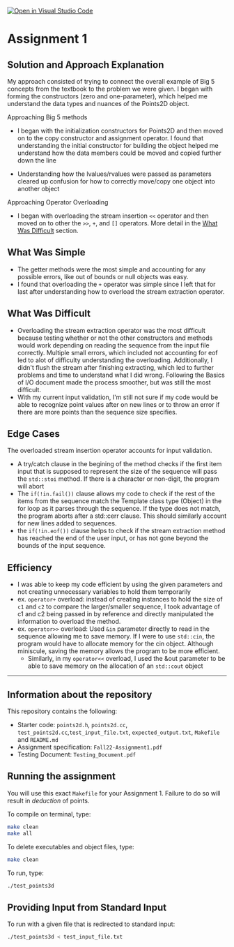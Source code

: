 [![Open in Visual Studio Code](https://classroom.github.com/assets/open-in-vscode-c66648af7eb3fe8bc4f294546bfd86ef473780cde1dea487d3c4ff354943c9ae.svg)](https://classroom.github.com/online_ide?assignment_repo_id=8306502&assignment_repo_type=AssignmentRepo)
# Assignment 1

## Solution and Approach Explanation
My approach consisted of trying to connect the overall example of Big 5 concepts from the textbook
to the problem we were given. I began with forming the constructors (zero and one-parameter), which helped me understand the data types and nuances of the Points2D object. 

Approaching Big 5 methods
- I began with the initialization constructors for Points2D and then moved on to the copy constructor and assignment operator. I found that understanding the initial constructor for building the object helped me understand how the data members could be moved and copied further down the line

- Understanding how the lvalues/rvalues were passed as parameters cleared up confusion for how to correctly move/copy one object into another object 

Approaching Operator Overloading
- I began with overloading the stream insertion `<<` operator and then moved on to other the `>>`, `+`, and `[]` operators. More detail in the [What Was Difficult](#what-was-difficult) section.
## What Was Simple
- The getter methods were the most simple and accounting for any possible errors, like out of bounds or null objects was easy.
- I found that overloading the `+` operator was simple since I left that for last after understanding how to overload the stream extraction operator.
## What Was Difficult
- Overloading the stream extraction operator was the most difficult because testing whether or not the other constructors and methods would work depending on reading the sequence from the input file correctly. Multiple small errors, which included not accounting for eof led to alot of difficulty understanding the overloading. Additionally, I didn't flush the stream after finishing extracting, which led to further problems and time to understand what I did wrong. Following the Basics of I/O document made the process smoother, but was still the most difficult. 
- With my current input validation, I'm still not sure if my code would be able to recognize point values after on new lines or to throw an error if there are more points than the sequence size specifies. 
## Edge Cases
The overloaded stream insertion operator accounts for input validation.
- A try/catch clause in the begining of the method checks if the first item input that is supposed to represent the size of the sequence will pass the `std::stoi` method. If there is a character or non-digit, the program will abort
- The `if(!in.fail())` clause allows my code to check if the rest of the items from the sequence match the Template class type (Object) in the for loop as it parses through the sequence. If the type does not match, the program aborts after a std::cerr clause. This should similarly account for new lines added to sequences.
- the `if(!in.eof())` clause helps to check if the stream extraction method has reached the end of the user input, or has not gone beyond the bounds of the input sequence.
## Efficiency
- I was able to keep my code efficient by using the given parameters and not creating unnecessary variables to hold them temporarily
- ex. `operator+` overload: instead of creating instances to hold the size of `c1` and `c2` to compare the larger/smaller sequence, I took advantage of c1 and c2 being passed in by reference and directly manipulated the information to overload the method.
- ex. `operator>>` overload: Used `&in` parameter directly to read in the sequence allowing me to save memory. If I were to use `std::cin`, the program would have to allocate memory for the cin object. Although miniscule, saving the memory allows the program to be more efficient.
    - Similarly, in my `operator<<` overload, I used the &out parameter to be able to save memory on the allocation of an `std::cout` object
---
## Information about the repository

This repository contains the following:
- Starter code: `points2d.h`, `points2d.cc`, `test_points2d.cc`,`test_input_file.txt`, `expected_output.txt`, `Makefile` and `README.md`
- Assignment specification: `Fall22-Assignment1.pdf`
- Testing Document: `Testing_Document.pdf`

## Running the assignment

You will use this exact `Makefile` for your Assignment 1. Failure to do so will result in *deduction* of points.

To compile on terminal, type:

```bash
make clean
make all
```

To delete executables and object files, type:

```bash
make clean
```

To run, type:

```bash
./test_points3d
```

## Providing Input from Standard Input

To run with a given file that is redirected to standard input:

```bash
./test_points3d < test_input_file.txt
```
